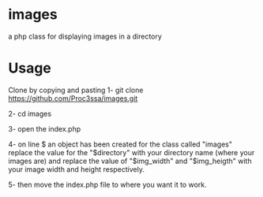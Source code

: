 # images
a php class for displaying images in a directory

# Usage
Clone by copying and pasting 
1- git clone https://github.com/Proc3ssa/images.git

2- cd images 

3- open the index.php

4- on line $ an object has been created for the class called "images"
   replace the value for the "$directory" with your directory name (where your images are)
   and replace the value of "$img_width" and "$img_heigth" with your image width and height respectively.

5- then move the index.php file to where you want it to work.
